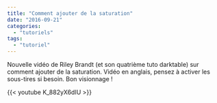 ```yaml
---
title: "Comment ajouter de la saturation"
date: "2016-09-21"
categories: 
  - "tutoriels"
tags: 
  - "tutoriel"
---
```


Nouvelle vidéo de Riley Brandt (et son quatrième tuto darktable) sur comment ajouter de la saturation. Vidéo en anglais, pensez à activer les sous-tires si besoin. Bon visionnage !

{{< youtube K_882yX6dIU >}}
